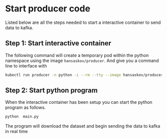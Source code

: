# Start producer code

Listed below are all the steps needed to start a interactive container to send data to kafka. 

## **Step 1**: Start interactive container

The following command will create a temporary pod within the python namespace using the image `hansaskov/producer`. And give you a command line to interface with
``` bash
kubectl run producer -n python -i --rm --tty --image hansaskov/producer -- bash 
```

## **Step 2**: Start python program
When the interactive container has been setup you can start the python program as follows.

```bash
python  main.py
```

 The program will download the dataset and begin sending the data to kafka in real time

